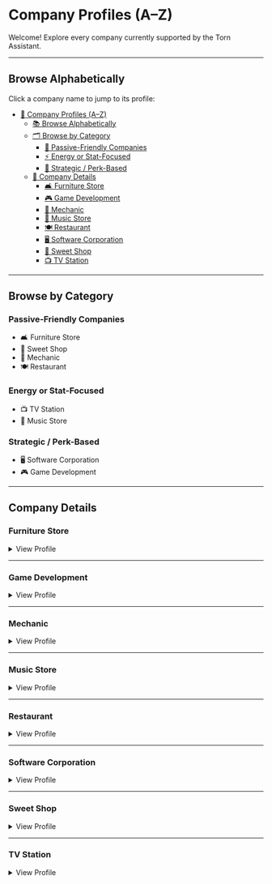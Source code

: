 # Company Profiles (A–Z)

Welcome! Explore every company currently supported by the Torn Assistant.

---

## Browse Alphabetically

Click a company name to jump to its profile:

- [🏢 Company Profiles (A–Z)](#-company-profiles-az)
  - [📚 Browse Alphabetically](#-browse-alphabetically)
  - [🗂 Browse by Category](#-browse-by-category)
    - [💼 Passive-Friendly Companies](#-passive-friendly-companies)
    - [⚡ Energy or Stat-Focused](#-energy-or-stat-focused)
    - [🧠 Strategic / Perk-Based](#-strategic--perk-based)
  - [🔽 Company Details](#-company-details)
    - [🛋️ Furniture Store ](#️-furniture-store-)
    - [🎮 Game Development ](#-game-development-)
    - [🔧 Mechanic ](#-mechanic-)
    - [🎵 Music Store ](#-music-store-)
    - [🍽️ Restaurant ](#️-restaurant-)
    - [🖥️ Software Corporation ](#️-software-corporation-)
    - [🍬 Sweet Shop ](#-sweet-shop-)
    - [📺 TV Station ](#-tv-station-)

---

## Browse by Category

### Passive-Friendly Companies
- 🛋️ Furniture Store
- 🍬 Sweet Shop
- 🔧 Mechanic
- 🍽️ Restaurant

### Energy or Stat-Focused
- 📺 TV Station
- 🎵 Music Store

### Strategic / Perk-Based
- 🖥️ Software Corporation
- 🎮 Game Development

---

## Company Details

### Furniture Store <a name="furniture-store"></a>
<details>
<summary>View Profile</summary>

**Budget Tier**: Low  
**Tags**: low_budget, staff_light, no_job_special, passive_friendly  
**Job Special**: None  
**Best For**: Light staffing teams or AFK investors

**Pros**:
- Minimal staff management  
- Low cost entry  

**Cons**:
- No synergy or perk  
- Limited interactivity  

</details>

---

### Game Development <a name="game-development"></a>
<details>
<summary>View Profile</summary>

**Budget Tier**: Variable  
**Tags**: no_tag_info  
**Job Special**: TBD  
**Best For**: TBD

**Pros**:
- Under research  

**Cons**:
- Tag info missing  

</details>

---

### Mechanic <a name="mechanic"></a>
<details>
<summary>View Profile</summary>

**Budget Tier**: Low  
**Tags**: low_budget, travel_synergy, passive_friendly, utility_perk, job_special_supports_perk  
**Job Special**: Boost to vehicle/travel effectiveness  
**Best For**: Passive earners and frequent travelers

**Pros**:
- Low effort, passive cash flow  
- Easy to manage or join  

**Cons**:
- Niche perk focus  
- Modest growth ceiling  

</details>

---

### Music Store <a name="music-store"></a>
<details>
<summary>View Profile</summary>

**Budget Tier**: Mid  
**Tags**: energy_gain, active_grinder, job_special_supports_perk  
**Job Special**: Faster energy refill cooldown  
**Best For**: Energy cycling, chaining, daily active players

**Pros**:
- Great for energy-focused builds  
- Strong special with practical impact  

**Cons**:
- Needs consistent activity  
- Profit varies  

</details>

---

### Restaurant <a name="restaurant"></a>
<details>
<summary>View Profile</summary>

**Budget Tier**: Low  
**Tags**: low_budget, beginner_friendly, passive_friendly, no_job_special  
**Job Special**: None  
**Best For**: New players learning the ropes

**Pros**:
- Simple to operate  
- Helps teach company mechanics  

**Cons**:
- No long-term perks  
- Poor scaling  

</details>

---

### Software Corporation <a name="software-corporation"></a>
<details>
<summary>View Profile</summary>

**Budget Tier**: High  
**Tags**: high_budget, hacking_ready, edu_synergy, crime_helper, job_special_supports_perk  
**Job Special**: Intelligence bonus  
**Best For**: Hackers, brainy builds, strategic stacks

**Pros**:
- Excellent for education/hacking synergy  
- High-end payoff  

**Cons**:
- Expensive to start  
- Niche audience  

</details>

---

### Sweet Shop <a name="sweet-shop"></a>
<details>
<summary>View Profile</summary>

**Budget Tier**: Low  
**Tags**: low_budget, passive_friendly, staff_light, no_job_special  
**Job Special**: None  
**Best For**: Beginners or set-it-and-forget-it players

**Pros**:
- Easiest company to run  
- Minimal oversight  

**Cons**:
- No perk synergy  
- Limited returns  

</details>

---

### TV Station <a name="tv-station"></a>
<details>
<summary>View Profile</summary>

**Budget Tier**: Mid  
**Tags**: stat_boost, gym_synergy, job_special_supports_perk  
**Job Special**: Increased strength gym gains  
**Best For**: Stat-focused builds

**Pros**:
- Strong gym synergy  
- Solid mid-tier value  

**Cons**:
- Not very passive-friendly  
- Limited flexibility  

</details>
